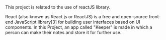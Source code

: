 This project is related to the use of reactJS library.

React (also known as React.js or ReactJS) is a free and open-source front-end JavaScript library[3] for
building user interfaces based on UI components.
In this Project, an app called "Keeper" is made in which
a person can make their notes and store it for further use.
